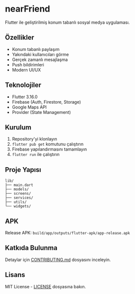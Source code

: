 # nearFriend

Flutter ile geliştirilmiş konum tabanlı sosyal medya uygulaması.

## Özellikler

- Konum tabanlı paylaşım
- Yakındaki kullanıcıları görme
- Gerçek zamanlı mesajlaşma
- Push bildirimleri
- Modern UI/UX

## Teknolojiler

- Flutter 3.16.0
- Firebase (Auth, Firestore, Storage)
- Google Maps API
- Provider (State Management)

## Kurulum

1. Repository'yi klonlayın
2. `flutter pub get` komutunu çalıştırın
3. Firebase yapılandırmasını tamamlayın
4. `flutter run` ile çalıştırın

## Proje Yapısı

```
lib/
├── main.dart
├── models/
├── screens/
├── services/
├── utils/
└── widgets/
```

## APK

Release APK: `build/app/outputs/flutter-apk/app-release.apk`

## Katkıda Bulunma

Detaylar için [CONTRIBUTING.md](CONTRIBUTING.md) dosyasını inceleyin.

## Lisans

MIT License - [LICENSE](LICENSE) dosyasına bakın.
